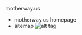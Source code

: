 motherway.us 
 - motherway.us homepage
 - sitemap
![alt tag](https://github.com/mjm0therway/motherway.us/blob/master/t3.jpg)
